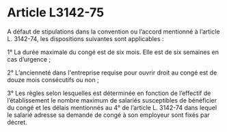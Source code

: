 # Article L3142-75

A défaut de stipulations dans la convention ou l’accord mentionné à l’article L. 3142-74, les dispositions suivantes sont applicables :

1° La durée maximale du congé est de six mois. Elle est de six semaines en cas d’urgence ;

2° L’ancienneté dans l'entreprise requise pour ouvrir droit au congé est de douze mois consécutifs ou non ;

3° Les règles selon lesquelles est déterminée en fonction de l’effectif de l’établissement le nombre maximum de salariés susceptibles de bénéficier du congé et les délais mentionnés au 4° de l’article L. 3142-74 dans lequel le salarié adresse sa demande de congé à son employeur sont fixés par décret.
